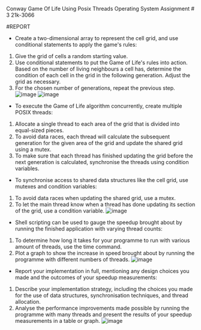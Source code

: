 Conway Game Of Life Using Posix Threads
Operating System Assignment # 3
21k-3066

#REPORT

* Create a two-dimensional array to represent the cell grid, and use conditional statements to apply the game's rules:
1) Give the grid of cells a random starting value.
2) Use conditional statements to put the Game of Life's rules into action. Based on the number of living neighbours a cell has, determine the condition of each cell in the grid in the following generation. Adjust the grid as necessary.
3) For the chosen number of generations, repeat the previous step.
![image](https://user-images.githubusercontent.com/125944925/236648132-18ebae5e-bbcf-489d-97b8-0e73f3caac31.png)
![image](https://user-images.githubusercontent.com/125944925/236648165-5da572f5-ecc1-4a26-b8d8-b52e22343059.png)

* To execute the Game of Life algorithm concurrently, create multiple POSIX threads:
1) Allocate a single thread to each area of the grid that is divided into equal-sized pieces.
2) To avoid data races, each thread will calculate the subsequent generation for the given area of the grid and update the shared grid using a mutex.
3) To make sure that each thread has finished updating the grid before the next generation is calculated, synchronise the threads using condition variables.

* To synchronise access to shared data structures like the cell grid, use mutexes and condition variables:
1) To avoid data races when updating the shared grid, use a mutex.
2) To let the main thread know when a thread has done updating its section of the grid, use a condition variable.
![image](https://user-images.githubusercontent.com/125944925/236648217-7ffe6f41-4372-4acd-b3d3-f78c299b4f71.png)

* Shell scripting can be used to gauge the speedup brought about by running the finished application with varying thread counts:
1) To determine how long it takes for your programme to run with various amount of threads, use the time command.
2) Plot a graph to show the increase in speed brought about by running the programme with different numbers of threads.
![image](https://user-images.githubusercontent.com/125944925/236648265-be017250-ed3a-4249-bc19-71033b2629f1.png)

* Report your implementation in full, mentioning any design choices you made and the outcomes of your speedup measurements:
1) Describe your implementation strategy, including the choices you made for the use of data structures, synchronisation techniques, and thread allocation.
2) Analyse the performance improvements made possible by running the programme with many threads and present the results of your speedup measurements in a table or graph.
![image](https://user-images.githubusercontent.com/125944925/236648587-57fbacb2-3f3d-4dd8-8389-d179d1ebd9b9.png)
